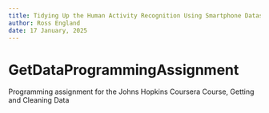 ```yaml
---
title: Tidying Up the Human Activity Recognition Using Smartphone Dataset
author: Ross England
date: 17 January, 2025
---
```



# GetDataProgrammingAssignment
Programming assignment for the Johns Hopkins Coursera Course, Getting and Cleaning Data
